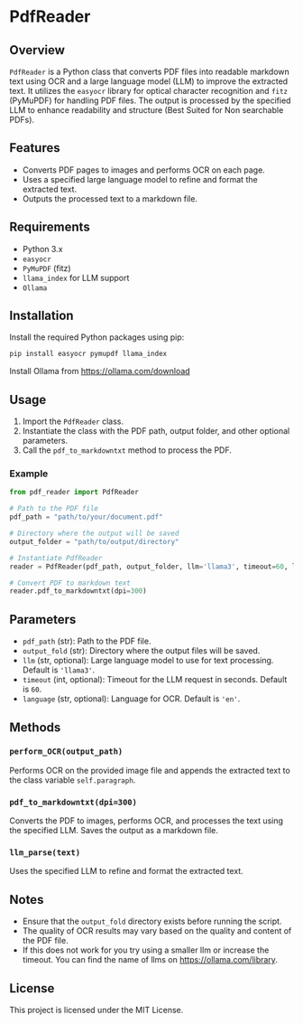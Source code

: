 
# PdfReader

## Overview
`PdfReader` is a Python class that converts PDF files into readable markdown text using OCR and a large language model (LLM) to improve the extracted text. It utilizes the `easyocr` library for optical character recognition and `fitz` (PyMuPDF) for handling PDF files. The output is processed by the specified LLM to enhance readability and structure (Best Suited for Non searchable PDFs).

## Features
- Converts PDF pages to images and performs OCR on each page.
- Uses a specified large language model to refine and format the extracted text.
- Outputs the processed text to a markdown file.

## Requirements
- Python 3.x
- `easyocr`
- `PyMuPDF` (fitz)
- `llama_index` for LLM support
- `Ollama`

## Installation
Install the required Python packages using pip:
```sh
pip install easyocr pymupdf llama_index
```
Install Ollama from https://ollama.com/download

## Usage
1. Import the `PdfReader` class.
2. Instantiate the class with the PDF path, output folder, and other optional parameters.
3. Call the `pdf_to_markdowntxt` method to process the PDF.

### Example
```python
from pdf_reader import PdfReader

# Path to the PDF file
pdf_path = "path/to/your/document.pdf"

# Directory where the output will be saved
output_folder = "path/to/output/directory"

# Instantiate PdfReader
reader = PdfReader(pdf_path, output_folder, llm='llama3', timeout=60, language='en')

# Convert PDF to markdown text
reader.pdf_to_markdowntxt(dpi=300)
```

## Parameters
- `pdf_path` (str): Path to the PDF file.
- `output_fold` (str): Directory where the output files will be saved.
- `llm` (str, optional): Large language model to use for text processing. Default is `'llama3'`.
- `timeout` (int, optional): Timeout for the LLM request in seconds. Default is `60`.
- `language` (str, optional): Language for OCR. Default is `'en'`.

## Methods
### `perform_OCR(output_path)`
Performs OCR on the provided image file and appends the extracted text to the class variable `self.paragraph`.

### `pdf_to_markdowntxt(dpi=300)`
Converts the PDF to images, performs OCR, and processes the text using the specified LLM. Saves the output as a markdown file.

### `llm_parse(text)`
Uses the specified LLM to refine and format the extracted text.

## Notes
- Ensure that the `output_fold` directory exists before running the script.
- The quality of OCR results may vary based on the quality and content of the PDF file.
- If this does not work for you try using a smaller llm or increase the timeout. You can find the name of llms on https://ollama.com/library.

## License
This project is licensed under the MIT License.
